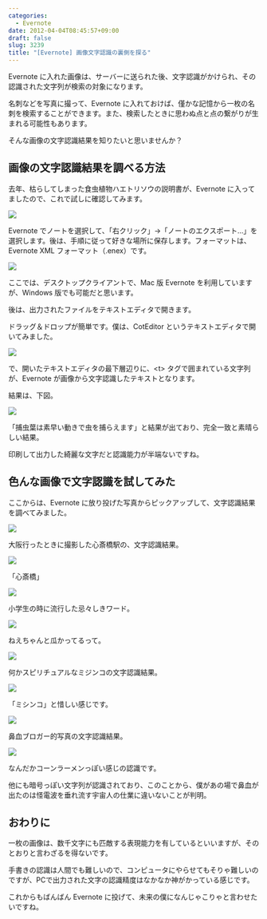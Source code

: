 ```yaml
---
categories:
  - Evernote
date: 2012-04-04T08:45:57+09:00
draft: false
slug: 3239
title: "[Evernote] 画像文字認識の裏側を探る"
---
```


Evernote に入れた画像は、サーバーに送られた後、文字認識がかけられ、その認識された文字列が検索の対象になります。

名刺などを写真に撮って、Evernote に入れておけば、僅かな記憶から一枚の名刺を検索することができます。また、検索したときに思わぬ点と点の繋がりが生まれる可能性もあります。

そんな画像の文字認識結果を知りたいと思いませんか？

## 画像の文字認識結果を調べる方法

去年、枯らしてしまった食虫植物ハエトリソウの説明書が、Evernote に入ってましたので、これで試しに確認してみます。

![](/images/2012/04/3239_1.png)

Evernote でノートを選択して、「右クリック」→「ノートのエクスポート...」を選択します。後は、手順に従って好きな場所に保存します。フォーマットは、Evernote XML フォーマット（.enex）です。

![](/images/2012/04/3239_2.png)

ここでは、デスクトップクライアントで、Mac 版 Evernote を利用していますが、Windows 版でも可能だと思います。

後は、出力されたファイルをテキストエディタで開きます。

ドラッグ＆ドロップが簡単です。僕は、CotEditor というテキストエディタで開いてみました。

![](/images/2012/04/3239_3.png)

で、開いたテキストエディタの最下層辺りに、&lt;t&gt; タグで囲まれている文字列が、Evernote が画像から文字認識したテキストとなります。

結果は、下図。

![](/images/2012/04/3239_4.png)

「捕虫葉は素早い動きで虫を捕らえます」と結果が出ており、完全一致と素晴らしい結果。

印刷して出力した綺麗な文字だと認識能力が半端ないですね。

## 色んな画像で文字認識を試してみた

ここからは、Evernote に放り投げた写真からピックアップして、文字認識結果を調べてみました。

![](/images/2012/04/3239_5.jpg)

大阪行ったときに撮影した心斎橋駅の、文字認識結果。

![](/images/2012/04/3239_6.png)

「心斎橋」

![](/images/2012/04/3239_7.jpg)

小学生の時に流行した忌々しきワード。

![](/images/2012/04/3239_8.png)

ねえちゃんと瓜かってるって。

![](/images/2012/04/3239_9.jpg)

何かスピリチュアルなミジンコの文字認識結果。

![](/images/2012/04/3239_10.png)

「ミシンコ」と惜しい感じです。

![](/images/2012/04/3239_11.jpg)

鼻血ブロガー的写真の文字認識結果。

![](/images/2012/04/3239_12.png)

なんだかコーンラーメンっぽい感じの認識です。

他にも暗号っぽい文字列が認識されており、このことから、僕があの場で鼻血が出たのは怪電波を垂れ流す宇宙人の仕業に違いないことが判明。

## おわりに

一枚の画像は、数千文字にも匹敵する表現能力を有しているといいますが、そのとおりと言わざるを得ないです。

手書きの認識は人間でも難しいので、コンピュータにやらせてもそりゃ難しいのですが、PCで出力された文字の認識精度はなかなか神がかっている感じです。

これからもばんばん Evernote に投げて、未来の僕になんじゃこりゃと言わせたいですね。
